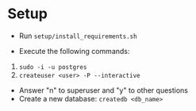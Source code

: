 # Setup
* Run ```setup/install_requirements.sh```

* Execute the following commands:
1. ```sudo -i -u postgres```
2. ```createuser <user> -P --interactive```

* Answer "n" to superuser and "y" to other questions
* Create a new database: ```createdb <db_name>```